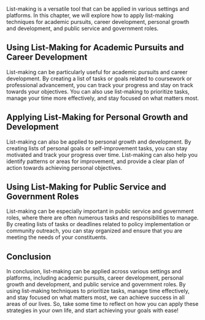 
List-making is a versatile tool that can be applied in various settings and platforms. In this chapter, we will explore how to apply list-making techniques for academic pursuits, career development, personal growth and development, and public service and government roles.

Using List-Making for Academic Pursuits and Career Development
--------------------------------------------------------------

List-making can be particularly useful for academic pursuits and career development. By creating a list of tasks or goals related to coursework or professional advancement, you can track your progress and stay on track towards your objectives. You can also use list-making to prioritize tasks, manage your time more effectively, and stay focused on what matters most.

Applying List-Making for Personal Growth and Development
--------------------------------------------------------

List-making can also be applied to personal growth and development. By creating lists of personal goals or self-improvement tasks, you can stay motivated and track your progress over time. List-making can also help you identify patterns or areas for improvement, and provide a clear plan of action towards achieving personal objectives.

Using List-Making for Public Service and Government Roles
---------------------------------------------------------

List-making can be especially important in public service and government roles, where there are often numerous tasks and responsibilities to manage. By creating lists of tasks or deadlines related to policy implementation or community outreach, you can stay organized and ensure that you are meeting the needs of your constituents.

Conclusion
----------

In conclusion, list-making can be applied across various settings and platforms, including academic pursuits, career development, personal growth and development, and public service and government roles. By using list-making techniques to prioritize tasks, manage time effectively, and stay focused on what matters most, we can achieve success in all areas of our lives. So, take some time to reflect on how you can apply these strategies in your own life, and start achieving your goals with ease!
